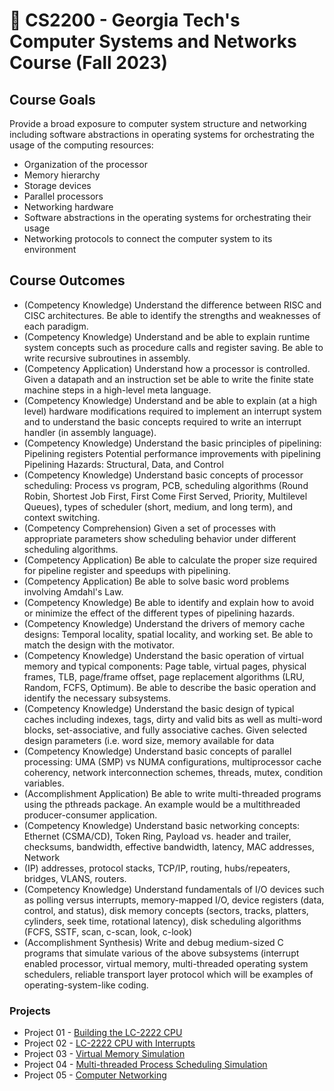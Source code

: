 # 🏫 CS2200 - Georgia Tech's Computer Systems and Networks Course (Fall 2023)
## **Course Goals**
Provide a broad exposure to computer system structure and networking including software abstractions in operating systems for orchestrating the usage of the computing resources:
- Organization of the processor
- Memory hierarchy
- Storage devices
- Parallel processors
- Networking hardware
- Software abstractions in the operating systems for orchestrating their usage
- Networking protocols to connect the computer system to its environment
## **Course Outcomes**
- (Competency Knowledge) Understand the difference between RISC and CISC architectures. Be able to identify the strengths and weaknesses of each paradigm.
- (Competency Knowledge) Understand and be able to explain runtime system concepts such as procedure calls and register saving. Be able to write recursive subroutines in assembly.
- (Competency Application) Understand how a processor is controlled. Given a datapath and an instruction set be able to write the finite state machine steps in a high-level meta language.
- (Competency Knowledge) Understand and be able to explain (at a high level) hardware modifications required to implement an interrupt system and to understand the basic concepts required to write an interrupt handler (in assembly language).
- (Competency Knowledge) Understand the basic principles of pipelining:
Pipelining registers
Potential performance improvements with pipelining
Pipelining Hazards: Structural, Data, and Control
- (Competency Knowledge) Understand basic concepts of processor scheduling: Process vs program, PCB, scheduling algorithms (Round Robin, Shortest Job First, First Come First Served, Priority, Multilevel Queues), types of scheduler (short, medium, and long term), and context switching.
- (Competency Comprehension)  Given a set of processes with appropriate parameters show scheduling behavior under different scheduling algorithms.
- (Competency Application) Be able to calculate the proper size required for pipeline register and speedups with pipelining.
- (Competency Application) Be able to solve basic word problems involving Amdahl's Law.
- (Competency Knowledge) Be able to identify and explain how to avoid or minimize the effect of the different types of pipelining hazards.
- (Competency Knowledge) Understand the drivers of memory cache designs: Temporal locality, spatial locality, and working set. Be able to match the design with the motivator.
- (Competency Knowledge) Understand the basic operation of virtual memory and typical components: Page table, virtual pages, physical frames, TLB, page/frame offset, page replacement algorithms (LRU, Random, FCFS, Optimum). Be able to describe the basic operation and identify the necessary subsystems.
- (Competency Knowledge) Understand the basic design of typical caches including indexes, tags, dirty and valid bits as well as multi-word blocks, set-associative, and fully associative caches. Given selected design parameters (i.e. word size, memory available for data
- (Competency Knowledge) Understand basic concepts of parallel processing: UMA (SMP) vs NUMA configurations, multiprocessor cache coherency, network interconnection schemes, threads, mutex, condition variables.
- (Accomplishment Application) Be able to write multi-threaded programs using the pthreads package. An example would be a multithreaded producer-consumer application.
- (Competency Knowledge) Understand basic networking concepts: Ethernet (CSMA/CD), Token Ring, Payload vs. header and trailer, checksums, bandwidth, effective bandwidth, latency, MAC addresses, Network
- (IP) addresses, protocol stacks, TCP/IP, routing, hubs/repeaters, bridges, VLANS, routers.
- (Competency Knowledge) Understand fundamentals of I/O devices such as polling versus interrupts, memory-mapped I/O, device registers (data, control, and status), disk memory concepts (sectors, tracks, platters, cylinders, seek time, rotational latency), disk scheduling algorithms (FCFS, SSTF, scan, c-scan, look, c-look)
- (Accomplishment Synthesis) Write and debug medium-sized C programs that simulate various of the above subsystems (interrupt enabled processor, virtual memory, multi-threaded operating system schedulers, reliable transport layer protocol which will be examples of operating-system-like coding.
### **Projects**
- Project 01 - [Building the LC-2222 CPU](https://github.com/MichaelEdoigiawerie/GT_CS2200/tree/main/Project1)
- Project 02 - [LC-2222 CPU with Interrupts](https://github.com/MichaelEdoigiawerie/GT_CS2200/tree/main/Project2)
- Project 03 - [Virtual Memory Simulation](https://github.com/MichaelEdoigiawerie/GT_CS2200/tree/main/Project3)
- Project 04 - [Multi-threaded Process Scheduling Simulation](https://github.com/MichaelEdoigiawerie/GT_CS2200/tree/main/Project4)
- Project 05 - [Computer Networking](https://github.com/MichaelEdoigiawerie/GT_CS2200/tree/main/Project5)
